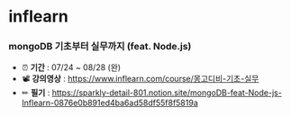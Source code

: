 # inflearn

### mongoDB 기초부터 실무까지 (feat. Node.js)

- ⏰ **기간** : 07/24 ~ 08/28 (완)
- 📽 **강의영상** : https://www.inflearn.com/course/몽고디비-기초-실무
- ✏ **필기** : https://sparkly-detail-801.notion.site/mongoDB-feat-Node-js-Inflearn-0876e0b891ed4ba6ad58df55f8f5819a
